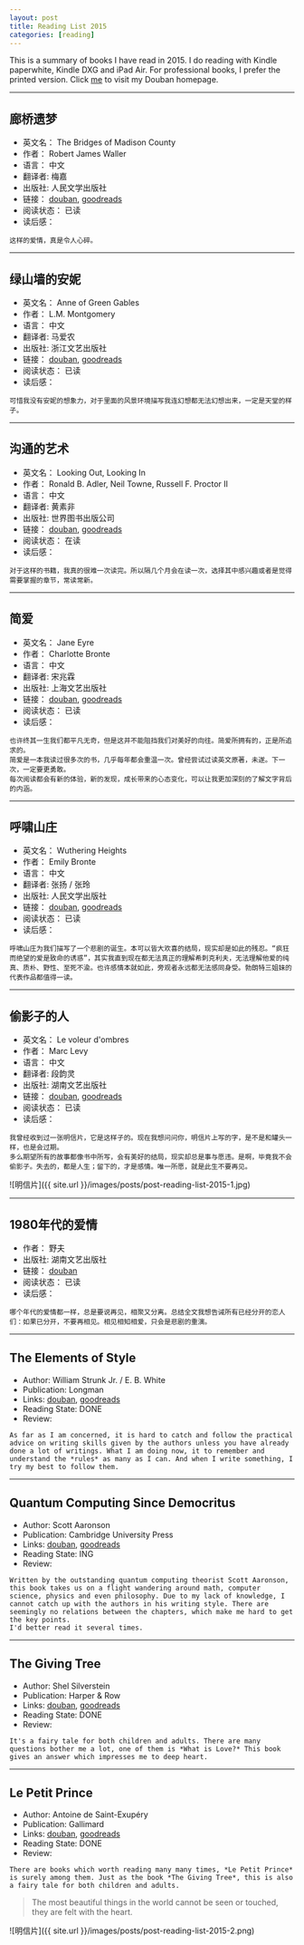 ```yaml
---
layout: post
title: Reading List 2015
categories: [reading]
---
```


This is a summary of books I have read in 2015. I do reading with Kindle paperwhite, Kindle DXG and iPad Air. For professional books, I prefer the printed version. 
Click [me](http://www.douban.com/people/wsbd2018/) to visit my Douban homepage.

------

## 廊桥遗梦 ##
+ 英文名：   The Bridges of Madison County
+ 作者：   Robert James Waller
+ 语言：   中文
+ 翻译者:   梅嘉 
+ 出版社:   人民文学出版社
+ 链接：   [douban](http://book.douban.com/subject/1011702/), [goodreads](https://www.goodreads.com/book/show/83674.The_Bridges_of_Madison_County)
+ 阅读状态：   已读
+ 读后感：   
```
这样的爱情，真是令人心碎。
```

------

## 绿山墙的安妮 ##
+ 英文名：   Anne of Green Gables
+ 作者：   L.M. Montgomery
+ 语言：   中文
+ 翻译者:   马爱农
+ 出版社:   浙江文艺出版社
+ 链接：   [douban](http://book.douban.com/subject/1064841/), [goodreads](https://www.goodreads.com/book/show/8127.Anne_of_Green_Gables)
+ 阅读状态：   已读
+ 读后感：   
```
可惜我没有安妮的想象力，对于里面的风景环境描写我连幻想都无法幻想出来，一定是天堂的样子。
```

------

## 沟通的艺术 ##
+ 英文名：   Looking Out, Looking In
+ 作者：   Ronald B. Adler, Neil Towne, Russell F. Proctor II
+ 语言：   中文
+ 翻译者:   黄素非
+ 出版社:   世界图书出版公司
+ 链接：   [douban](http://book.douban.com/subject/5321463/), [goodreads](https://www.goodreads.com/book/show/25340.Looking_Out_Looking_In)
+ 阅读状态：   在读
+ 读后感：   
```
对于这样的书籍，我真的很难一次读完。所以隔几个月会在读一次，选择其中感兴趣或者是觉得需要掌握的章节，常读常新。
```

------

## 简爱 ##
+ 英文名：   Jane Eyre
+ 作者：   Charlotte Bronte
+ 语言：   中文
+ 翻译者:   宋兆霖
+ 出版社:   上海文艺出版社
+ 链接：   [douban](http://book.douban.com/subject/2253379/), [goodreads](https://www.goodreads.com/book/show/10210.Jane_Eyre)
+ 阅读状态：   已读
+ 读后感：   
```
也许终其一生我们都平凡无奇，但是这并不能阻挡我们对美好的向往。简爱所拥有的，正是所追求的。   
简爱是一本我读过很多次的书，几乎每年都会重温一次。曾经尝试过读英文原著，未遂。下一次，一定要更勇敢。
每次阅读都会有新的体验，新的发现，成长带来的心态变化，可以让我更加深刻的了解文字背后的内涵。
```

------

## 呼啸山庄 ##
+ 英文名：   Wuthering Heights
+ 作者：    Emily Bronte
+ 语言：   中文
+ 翻译者:   张扬 / 张玲 
+ 出版社:   人民文学出版社
+ 链接：   [douban](http://book.douban.com/subject/1119522/), [goodreads](https://www.goodreads.com/book/show/6185.Wuthering_Heights)
+ 阅读状态：   已读
+ 读后感：   
```
呼啸山庄为我们描写了一个悲剧的诞生。本可以皆大欢喜的结局，现实却是如此的残忍。“疯狂而绝望的爱是致命的诱惑”，其实我直到现在都无法真正的理解希刺克利夫，无法理解他爱的纯真、质朴、野性、至死不渝。也许感情本就如此，旁观者永远都无法感同身受。勃朗特三姐妹的代表作品都值得一读。
```

------

## 偷影子的人 ##
+ 英文名：   Le voleur d'ombres
+ 作者：    Marc Levy
+ 语言：   中文
+ 翻译者:   段韵灵 
+ 出版社:   湖南文艺出版社
+ 链接：   [douban](http://book.douban.com/subject/10763902/), [goodreads](https://www.goodreads.com/book/show/7970021-le-voleur-d-ombres)
+ 阅读状态：   已读
+ 读后感：   
```
我曾经收到过一张明信片，它是这样子的。现在我想问问你，明信片上写的字，是不是和罐头一样，也是会过期。
多么期望所有的故事都像书中所写，会有美好的结局，现实却总是事与愿违。是啊，毕竟我不会偷影子。失去的，都是人生；留下的，才是感情。唯一所愿，就是此生不要再见。
```

![明信片]({{ site.url }}/images/posts/post-reading-list-2015-1.jpg)

------

## 1980年代的爱情 ##
+ 作者：    野夫 
+ 出版社:   湖南文艺出版社
+ 链接：   [douban](http://book.douban.com/subject/25696089/)
+ 阅读状态：   已读
+ 读后感：   
```
哪个年代的爱情都一样，总是要说再见，相聚又分离。总结全文我想告诫所有已经分开的恋人们：如果已分开，不要再相见。相见相知相爱，只会是悲剧的重演。
```

------

## The Elements of Style ##
+ Author:   William Strunk Jr. / E. B. White 
+ Publication:   Longman
+ Links:   [douban](http://book.douban.com/subject/1433835/), [goodreads](https://www.goodreads.com/book/show/33514.The_Elements_of_Style)
+ Reading State:   DONE
+ Review:   
```
As far as I am concerned, it is hard to catch and follow the practical advice on writing skills given by the authors unless you have already done a lot of writings. What I am doing now, it to remember and understand the *rules* as many as I can. And when I write something, I try my best to follow them.
```

------

## Quantum Computing Since Democritus ##
+ Author:   Scott Aaronson
+ Publication:   Cambridge University Press
+ Links:   [douban](http://book.douban.com/subject/12030716/), [goodreads](https://www.goodreads.com/book/show/17471298-quantum-computing-since-democritus)
+ Reading State:   ING
+ Review:   
```
Written by the outstanding quantum computing theorist Scott Aaronson, this book takes us on a flight wandering around math, computer science, physics and even philosophy. Due to my lack of knowledge, I cannot catch up with the authors in his writing style. There are seemingly no relations between the chapters, which make me hard to get the key points.   
I'd better read it several times.
```

------

## The Giving Tree ##
+ Author:   Shel Silverstein
+ Publication:   Harper & Row
+ Links:   [douban](http://book.douban.com/subject/1484028/), [goodreads](https://www.goodreads.com/book/show/370493.The_Giving_Tree)
+ Reading State:   DONE
+ Review:   
```
It's a fairy tale for both children and adults. There are many questions bother me a lot, one of them is *What is Love?* This book gives an answer which impresses me to deep heart.
```

------

## Le Petit Prince ##
+ Author:   Antoine de Saint-Exupéry
+ Publication:   Gallimard
+ Links:   [douban](http://book.douban.com/subject/1459357/), [goodreads](https://www.goodreads.com/book/show/25315878-le-petit-prince)
+ Reading State:   DONE
+ Review:   
```
There are books which worth reading many many times, *Le Petit Prince* is surely among them. Just as the book *The Giving Tree*, this is also a fairy tale for both children and adults.   
```
<blockquote>
<p>The most beautiful things in the world cannot be seen or touched, they are felt with the heart.</p>
</blockquote>

![明信片]({{ site.url }}/images/posts/post-reading-list-2015-2.png)
